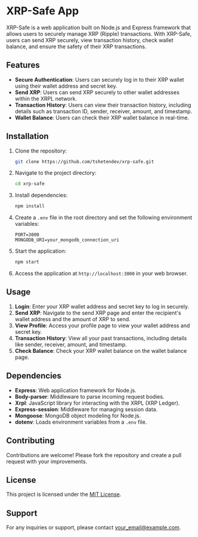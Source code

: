 # XRP-Safe App

XRP-Safe is a web application built on Node.js and Express framework that allows users to securely manage XRP (Ripple) transactions. With XRP-Safe, users can send XRP securely, view transaction history, check wallet balance, and ensure the safety of their XRP transactions.

## Features

- **Secure Authentication**: Users can securely log in to their XRP wallet using their wallet address and secret key.
- **Send XRP**: Users can send XRP securely to other wallet addresses within the XRPL network.
- **Transaction History**: Users can view their transaction history, including details such as transaction ID, sender, receiver, amount, and timestamp.
- **Wallet Balance**: Users can check their XRP wallet balance in real-time.

## Installation

1. Clone the repository:

    ```bash
    git clone https://github.com/tshetendev/xrp-safe.git
    ```

2. Navigate to the project directory:

    ```bash
    cd xrp-safe
    ```

3. Install dependencies:

    ```bash
    npm install
    ```

4. Create a `.env` file in the root directory and set the following environment variables:

    ```plaintext
    PORT=3000
    MONGODB_URI=your_mongodb_connection_uri
    ```

5. Start the application:

    ```bash
    npm start
    ```

6. Access the application at `http://localhost:3000` in your web browser.

## Usage

1. **Login**: Enter your XRP wallet address and secret key to log in securely.
2. **Send XRP**: Navigate to the send XRP page and enter the recipient's wallet address and the amount of XRP to send.
3. **View Profile**: Access your profile page to view your wallet address and secret key.
4. **Transaction History**: View all your past transactions, including details like sender, receiver, amount, and timestamp.
5. **Check Balance**: Check your XRP wallet balance on the wallet balance page.

## Dependencies

- **Express**: Web application framework for Node.js.
- **Body-parser**: Middleware to parse incoming request bodies.
- **Xrpl**: JavaScript library for interacting with the XRPL (XRP Ledger).
- **Express-session**: Middleware for managing session data.
- **Mongoose**: MongoDB object modeling for Node.js.
- **dotenv**: Loads environment variables from a `.env` file.

## Contributing

Contributions are welcome! Please fork the repository and create a pull request with your improvements.

## License

This project is licensed under the [MIT License](LICENSE).

## Support

For any inquiries or support, please contact [your_email@example.com](mailto:tshetendev@gmail.com).
